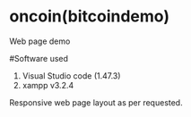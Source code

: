 # oncoin(bitcoindemo)
Web page demo

#Software used
1. Visual Studio code (1.47.3)
2. xampp v3.2.4

Responsive web page layout as per requested.
